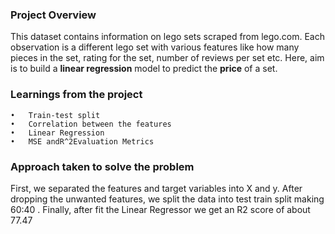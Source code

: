 ### Project Overview

 This dataset contains information on lego sets scraped from lego.com. Each observation is a different lego set with various features like how many pieces in the set, rating for the set, number of reviews per set etc. Here, aim is to build a **linear regression** model to predict the **price** of a set.


### Learnings from the project

 	•	Train-test split
	•	Correlation between the features
	•	Linear Regression
	•	MSE andR^2Evaluation Metrics


### Approach taken to solve the problem

 First, we separated the features and target variables into X and y. After dropping the unwanted features, we split the data into test train split making 60:40 . Finally, after fit the Linear Regressor we get an R2 score of about  77.47


